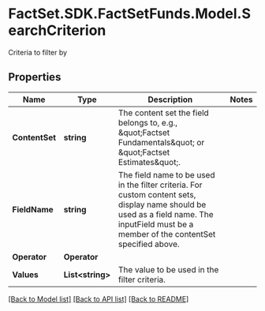 # FactSet.SDK.FactSetFunds.Model.SearchCriterion
Criteria to filter by

## Properties

Name | Type | Description | Notes
------------ | ------------- | ------------- | -------------
**ContentSet** | **string** | The content set the field belongs to, e.g., \&quot;Factset Fundamentals\&quot; or \&quot;Factset Estimates\&quot;. | 
**FieldName** | **string** | The field name to be used in the filter criteria. For custom content sets, display name should be used as a field name. The inputField must be a member of the contentSet specified above. | 
**Operator** | **Operator** |  | 
**Values** | **List&lt;string&gt;** | The value to be used in the filter criteria. | 

[[Back to Model list]](../README.md#documentation-for-models) [[Back to API list]](../README.md#documentation-for-api-endpoints) [[Back to README]](../README.md)

